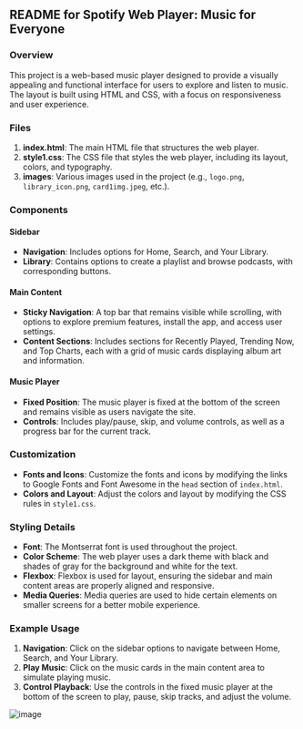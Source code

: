 ## README for Spotify Web Player: Music for Everyone

### Overview
This project is a web-based music player designed to provide a visually appealing and functional interface for users to explore and listen to music. The layout is built using HTML and CSS, with a focus on responsiveness and user experience.

### Files
1. **index.html**: The main HTML file that structures the web player.
2. **style1.css**: The CSS file that styles the web player, including its layout, colors, and typography.
3. **images**: Various images used in the project (e.g., `logo.png`, `library_icon.png`, `card1img.jpeg`, etc.).

### Components

#### Sidebar
- **Navigation**: Includes options for Home, Search, and Your Library.
- **Library**: Contains options to create a playlist and browse podcasts, with corresponding buttons.

#### Main Content
- **Sticky Navigation**: A top bar that remains visible while scrolling, with options to explore premium features, install the app, and access user settings.
- **Content Sections**: Includes sections for Recently Played, Trending Now, and Top Charts, each with a grid of music cards displaying album art and information.

#### Music Player
- **Fixed Position**: The music player is fixed at the bottom of the screen and remains visible as users navigate the site.
- **Controls**: Includes play/pause, skip, and volume controls, as well as a progress bar for the current track.

### Customization
- **Fonts and Icons**: Customize the fonts and icons by modifying the links to Google Fonts and Font Awesome in the `head` section of `index.html`.
- **Colors and Layout**: Adjust the colors and layout by modifying the CSS rules in `style1.css`.

### Styling Details

- **Font**: The Montserrat font is used throughout the project.
- **Color Scheme**: The web player uses a dark theme with black and shades of gray for the background and white for the text.
- **Flexbox**: Flexbox is used for layout, ensuring the sidebar and main content areas are properly aligned and responsive.
- **Media Queries**: Media queries are used to hide certain elements on smaller screens for a better mobile experience.

### Example Usage

1. **Navigation**: Click on the sidebar options to navigate between Home, Search, and Your Library.
2. **Play Music**: Click on the music cards in the main content area to simulate playing music.
3. **Control Playback**: Use the controls in the fixed music player at the bottom of the screen to play, pause, skip tracks, and adjust the volume.

![image](https://github.com/Vaidehi-Sarag/Spotify_WebPage/assets/152738458/cca63479-f492-4bf4-b7d5-b47893dbf152)
